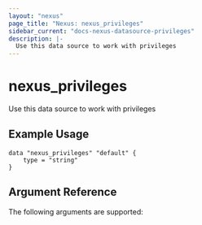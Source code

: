 ```yaml
---
layout: "nexus"
page_title: "Nexus: nexus_privileges"
sidebar_current: "docs-nexus-datasource-privileges"
description: |-
  Use this data source to work with privileges
---
```


# nexus_privileges

Use this data source to work with privileges

## Example Usage

```hcl
data "nexus_privileges" "default" {
	type = "string"
}
```

## Argument Reference

The following arguments are supported:




